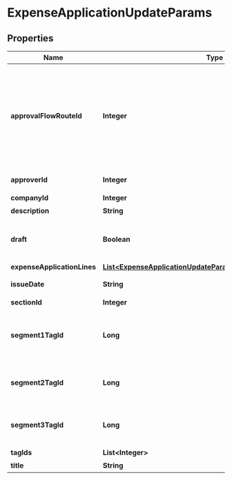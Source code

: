 

# ExpenseApplicationUpdateParams


## Properties

Name | Type | Description | Notes
------------ | ------------- | ------------- | -------------
**approvalFlowRouteId** | **Integer** | 申請経路ID&lt;br&gt; &lt;ul&gt;     &lt;li&gt;経費申請のステータスを申請中として作成する場合は、必ず指定してください。&lt;/li&gt;     &lt;li&gt;指定する申請経路IDは、申請経路APIを利用して取得してください。&lt;/li&gt;     &lt;li&gt;         未指定の場合は、基本経路を設定している事業所では基本経路が、基本経路を設定していない事業所では利用可能な申請経路の中から最初の申請経路が自動的に使用されます。         &lt;ul&gt;           &lt;li&gt;意図しない申請経路を持った経費申請の作成を防ぐために、使用する申請経路IDを指定することを推奨します。&lt;/li&gt;         &lt;/ul&gt;     &lt;/li&gt;     &lt;li&gt;         ベーシックプランの事業所では以下のデフォルトで用意された申請経路のみ指定できます         &lt;ul&gt;         &lt;li&gt;指定なし&lt;/li&gt;         &lt;li&gt;承認者を指定&lt;/li&gt;         &lt;/ul&gt;     &lt;/li&gt; &lt;/ul&gt;  |  [optional]
**approverId** | **Integer** | 承認者のユーザーID&lt;br&gt; 指定する承認者のユーザーIDは、申請経路APIを利用して取得してください。  |  [optional]
**companyId** | **Integer** | 事業所ID | 
**description** | **String** | 備考 (10000文字以内) |  [optional]
**draft** | **Boolean** | 経費申請のステータス&lt;br&gt; falseを指定した時は申請中（in_progress）で経費申請を更新します。&lt;br&gt; trueを指定した時は下書き（draft）で経費申請を更新します。&lt;br&gt; 未指定の時は下書きとみなして経費申請を更新します。  |  [optional]
**expenseApplicationLines** | [**List&lt;ExpenseApplicationUpdateParamsExpenseApplicationLines&gt;**](ExpenseApplicationUpdateParamsExpenseApplicationLines.md) |  | 
**issueDate** | **String** | 申請日 (yyyy-mm-dd)&lt;br&gt; 指定しない場合は当日の日付が登録されます。  |  [optional]
**sectionId** | **Integer** | 部門ID |  [optional]
**segment1TagId** | **Long** | セグメント１ID(法人向けプロフェッショナル, 法人向けエンタープライズプラン)&lt;br&gt; セグメントタグ一覧の取得APIを利用して取得してください。&lt;br&gt; &lt;a href&#x3D;\&quot;https://support.freee.co.jp/hc/ja/articles/360020679611\&quot; target&#x3D;\&quot;_blank\&quot;&gt;セグメント（分析用タグ）の設定&lt;/a&gt;&lt;br&gt;  |  [optional]
**segment2TagId** | **Long** | セグメント２ID(法人向け エンタープライズプラン)&lt;br&gt; セグメントタグ一覧の取得APIを利用して取得してください。&lt;br&gt; &lt;a href&#x3D;\&quot;https://support.freee.co.jp/hc/ja/articles/360020679611\&quot; target&#x3D;\&quot;_blank\&quot;&gt;セグメント（分析用タグ）の設定&lt;/a&gt;&lt;br&gt;  |  [optional]
**segment3TagId** | **Long** | セグメント３ID(法人向け エンタープライズプラン)&lt;br&gt; セグメントタグ一覧の取得APIを利用して取得してください。&lt;br&gt; &lt;a href&#x3D;\&quot;https://support.freee.co.jp/hc/ja/articles/360020679611\&quot; target&#x3D;\&quot;_blank\&quot;&gt;セグメント（分析用タグ）の設定&lt;/a&gt;&lt;br&gt;  |  [optional]
**tagIds** | **List&lt;Integer&gt;** | メモタグID |  [optional]
**title** | **String** | 申請タイトル (250文字以内) | 



